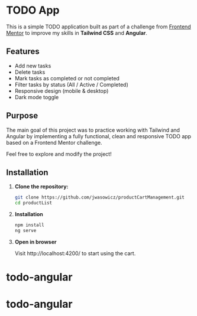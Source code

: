# TODO App

This is a simple TODO application built as part of a challenge from [Frontend Mentor](https://www.frontendmentor.io/) to improve my skills in **Tailwind CSS** and **Angular**.

## Features

- Add new tasks
- Delete tasks
- Mark tasks as completed or not completed
- Filter tasks by status (All / Active / Completed)
- Responsive design (mobile & desktop)
- Dark mode toggle

## Purpose

The main goal of this project was to practice working with Tailwind and Angular by implementing a fully functional, clean and responsive TODO app based on a Frontend Mentor challenge.

Feel free to explore and modify the project!

## Installation

1. **Clone the repository:**

   ```bash
   git clone https://github.com/jwasowicz/productCartManagement.git
   cd productList
   ```

2. **Installation**

   ```bash
   npm install
   ng serve
   ```

3. **Open in browser**

   Visit http://localhost:4200/ to start using the cart.
# todo-angular
# todo-angular
